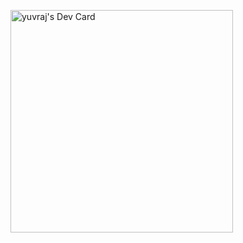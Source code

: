 <a href="https://app.daily.dev/yuvraj10"><img src="https://api.daily.dev/devcards/v2/w3bxUA0bv4kVk3MeGjUby.png?type=default&r=354" width="356" alt="yuvraj's Dev Card"/></a>

<!--
**yuvraj88/yuvraj88** is a ✨ _special_ ✨ repository because its `README.md` (this file) appears on your GitHub profile.

Here are some ideas to get you started:

- 🔭 I’m currently working on ...
- 🌱 I’m currently learning ...
- 👯 I’m looking to collaborate on ...
- 🤔 I’m looking for help with ...
- 💬 Ask me about ...
- 📫 How to reach me: ...
- 😄 Pronouns: ...
- ⚡ Fun fact: ...
-->
